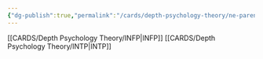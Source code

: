 ```yaml
---
{"dg-publish":true,"permalink":"/cards/depth-psychology-theory/ne-parent/","created":"2023-01-05T15:01:58.062+01:00","updated":"2023-01-06T15:17:55.154+01:00"}
---
```



[[CARDS/Depth Psychology Theory/INFP\|INFP]]
[[CARDS/Depth Psychology Theory/INTP\|INTP]]
